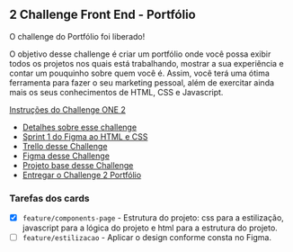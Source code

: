 ## 2 Challenge Front End - Portfólio

O challenge do Portfólio foi liberado!

O objetivo desse challenge é criar um portfólio onde você possa exibir todos os projetos nos quais está trabalhando, mostrar a sua experiência e contar um pouquinho sobre quem você é. Assim, você terá uma ótima ferramenta para fazer o seu marketing pessoal, além de exercitar ainda mais os seus conhecimentos de HTML, CSS e Javascript.

[Instruções do Challenge ONE 2](https://www.alura.com.br/challenges/oracle-one-front-end/portfolio)

- [Detalhes sobre esse challenge](https://www.alura.com.br/challenges/oracle-one-front-end/portfolio/portfolio)
- [Sprint 1 do Figma ao HTML e CSS](https://www.youtube.com/watch?v=N-UexWG3B4o)
- [Trello desse Challenge](https://trello.com/b/Uj7PScGE/sprint-1)
- [Figma desse Challenge](https://www.figma.com/file/Mv4mSxBHzB5caI7bW2tLv6/Challenge-Front-end-Portf%C3%B3lio?node-id=0%3A1&mode=dev)
- [Projeto base desse Challenge](https://github.com/alura-challenges/challenge-one-portfolio-br)
- [Entregar o Challenge 2 Portfólio](https://lp.alura.com.br/alura-latam-entrega-challenge-one-portugues-front-end)


### Tarefas dos cards
 
- [x] `feature/components-page` -  Estrutura do projeto: css para a estilização, javascript para a lógica do projeto e html para a estrutura do projeto.
- [ ] `feature/estilizacao` - Aplicar o design conforme consta no Figma.